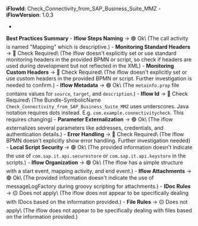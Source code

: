 **iFlowId**: Check_Connectivity_from_SAP_Business_Suite_MMZ - **iFlowVersion**: 1.0.3

-

**Best Practices Summary**
    - **Iflow Steps Naming** -> 🟢 Ok\ (The call activity is named "Mapping" which is descriptive.)
    - **Monitoring Standard Headers** -> 🔴 Check Required\ (The iflow doesn't explicitly set or use standard monitoring headers in the provided BPMN or script, so check if headers are used during development but not reflected in the XML)
    - **Monitoring Custom Headers** -> 🔴 Check Required\ (The iflow doesn't explicitly set or use custom headers in the provided BPMN or script. Further investigation is needed to confirm.)
    - **Iflow Metadata** -> 🟢 Ok\ (The `metainfo.prop` file contains values for `source`, `target`, and `description`.)
    - **Iflow Id** -> 🔴 Check Required\ (The Bundle-SymbolicName `Check_Connectivity_from_SAP_Business_Suite_MMZ` uses underscores. Java notation requires dots instead. E.g. `com.example.connectivitycheck`. This requires changing)
    - **Parameter Externalization** -> 🟢 Ok\ (The iflow externalizes several parameters like addresses, credentials, and authentication details.)
    - **Error Handling** -> 🔴 Check Required\ (The iflow BPMN doesn't explicitly show error handling. Further investigation needed)
    - **Local Script Security** -> 🟢 Ok\ (The provided information doesn't indicate the use of `com.sap.it.api.securestore` or `com.sap.it.api.keystore` in the scripts.)
    - **Iflow Organization** -> 🟢 Ok\ (The iflow has a simple structure with a start event, mapping activity, and end event.)
    - **Iflow Attachments** -> 🟢 Ok\ (The provided information doesn't indicate the use of messageLogFactory during groovy scripting for attachments.)
    - **IDoc Rules** -> 🟡 Does not apply\ (The iflow does not appear to be specifically dealing with IDocs based on the information provided.)
    - **File Rules** -> 🟡 Does not apply\ (The iflow does not appear to be specifically dealing with files based on the information provided.)
